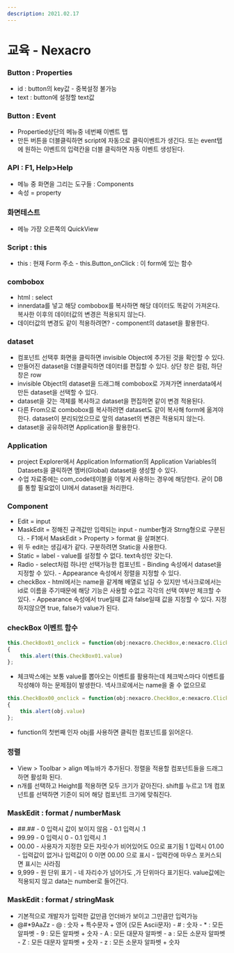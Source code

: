 ```yaml
---
description: 2021.02.17
---
```


# 교육 - Nexacro

### Button : Properties

* id : button의 key값 - 중복설정 불가능
* text : button에 설정할 text값

### Button : Event

* Propertied상단의 메뉴중 네번째 이벤트 탭
* 만든 버튼을 더블클릭하면 script에 자동으로 클릭이벤트가 생긴다. 또는 event탭에 원하는 이벤트의 입력칸을 더블 클릭하면 자동 이벤트 생성된다.

### API : F1, Help&gt;Help

* 메뉴 중 화면을 그리는 도구들 : Components
* 속성 = property

### 화면테스트

* 메뉴 가장 오른쪽의 QuickView

### Script : this

* this : 현재 Form 주소 - this.Button\_onClick : 이 form에 있는 함수

### combobox

* html : select 
* innerdata를 넣고 해당 combobox를 복사하면 해당 데이터도 똑같이 가져온다. 복사한 이후의 데이터값의 변경은 적용되지 않는다.
* 데이터값의 변경도 같이 적용하려면? - component의 dataset을 활용한다.

### dataset

* 컴포넌트 선택후 화면을 클릭하면 invisible Object에 추가된 것을 확인할 수 있다.
* 만들어진 dataset을 더블클릭하면 데이터를 편집할 수 있다. 상단 창은 컬럼, 하단 창은 row
* invisible Object의 dataset을 드래그해 combobox로 가져가면 innerdata에서 만든 dataset을 선택할 수 있다.
* dataset을 갖는 객체를 복사하고 dataset을 편집하면 같이 변경 적용된다.
* 다른 From으로 combobox를 복사하려면 dataset도 같이 복사해 form에 옮겨야한다. dataset이 분리되었으므로 앞의 dataset의 변경은 적용되지 않는다.
* dataset을 공유하려면 Application을 활용한다.

### Application

* project Explorer에서 Application Information의 Application Variables의 Datasets을 클릭하면 멤버\(Global\) dataset을 생성할 수 있다.
* 수업 자료중에는 com\_code테이블을 이렇게 사용하는 경우에 해당한다. 굳이 DB를 통할 필요없이 UI에서 dataset을 처리한다.

### Component

* Edit = input
* MaskEdit = 정해진 규격값만 입력되는 input - number형과 Strng형으로 구분된다. - F1에서 MaskEdit &gt; Property &gt; format 을 살펴본다.
* 위 두 edit는 생김새가 같다. 구분하려면 Static을 사용한다.
* Static = label - value를 설정할 수 없다. text속성만 갖는다.
* Radio - select처럼 하나만 선택가능한 컴포넌트 - Binding 속성에서 dataset을 지정할 수 있다. - Appearance 속성에서 정렬을 지정할 수 있다.
* checkBox - html에서는 name을 같게해 배열로 넘길 수 있지만 넥사크로에서는 id로 이름을 주기때문에 해당 기능은 사용할 수없고 각각의 선택 여부만 체크할 수 있다. - Appearance 속성에서 true일때 값과 false일때 값을 지정할 수 있다.   지정하지않으면 true, false가 value가 된다.

### checkBox 이벤트 함수

```javascript
this.CheckBox01_onclick = function(obj:nexacro.CheckBox,e:nexacro.ClickEventInfo)
{
	this.alert(this.CheckBox01.value)
};
```

* 체크박스에는 보통 value를 뽑아오는 이벤트를 활용하는데 체크박스마다 이벤트를 작성해야 하는 문제점이 발생한다. 넥사크로에서는 name을 줄 수 없으므로

```javascript
this.CheckBox00_onclick = function(obj:nexacro.CheckBox,e:nexacro.ClickEventInfo)
{
	this.alert(obj.value)
};
```

* function의 첫번째 인자 obj를 사용하면 클릭한 컴포넌트를 읽어온다.

### 정렬

* View &gt; Toolbar &gt; align 메뉴바가 추가된다. 정렬을 적용할 컴포넌트들을 드래그하면 활성화 된다.
* n개를 선택하고 Height를 적용하면 모두 크기가 같아진다. shift를 누르고 1개 컴포넌트를 선택하면 기준이 되어 해당 컴포넌트 크기에 맞춰진다.

### MaskEdit : format / numberMask

* \#\#.\#\# - 0 입력시 값이 보이지 않음 - 0.1 입력시 .1
* 99.99 - 0 입력시 0 - 0.1 입력시 .1
* 00.00 - 사용자가 지정한 모든 자릿수가 비어있어도 0으로 표기됨   1 입력시 01.00 - 입력값이 없거나 입력값이 0 이면 00.00 으로 표시 - 입력칸에 마우스 포커스되면 표시는 사라짐
* 9,999 - 원 단위 표기 - 네 자리수가 넘어가도 ,가 단위마다 표기된다.   value값에는 적용되지 않고 data는 number로 들어간다.

### MaskEdit : format / stringMask

* 기본적으로 개발자가 입력한 값만큼 언더바가 보이고 그만큼만 입력가능
* @\#\*9AaZz - @ : 숫자 + 특수문자 + 영어 \(모든 Ascii문자\) - \# : 숫자 - \* : 모든 알파벳 - 9 : 모든 알파벳 + 숫자 - A : 모든 대문자 알파벳 - a : 모든 소문자 알파벳 - Z : 모든 대문자 알파벳 + 숫자 - z : 모든 소문자 알파벳 + 숫자

